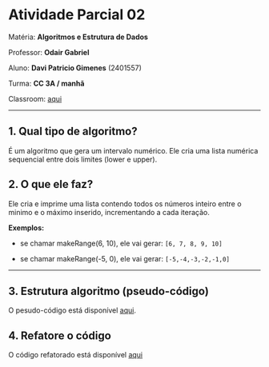 # Atividade Parcial 02

Matéria: **Algoritmos e Estrutura de Dados**

Professor: **Odair Gabriel**

Aluno: **Davi Patricio Gimenes** (2401557)

Turma: **CC 3A / manhã**

Classroom: [aqui](https://classroom.google.com/c/NzQ3NTY3NjY0MTgz/a/Njk4OTg2MDk5NDk2/details)

---

## 1. Qual tipo de algoritmo?
É um algoritmo que gera um intervalo numérico. Ele cria uma lista numérica sequencial entre dois limites (lower e upper).

## 2. O que ele faz?
Ele cria e imprime uma lista contendo todos os números inteiro entre o minimo e o máximo inserido, incrementando a cada iteração.

**Exemplos:**

- se chamar makeRange(6, 10), ele vai gerar: `[6, 7, 8, 9, 10]`

-  se chamar makeRange(-5, 0), ele vai gerar: `[-5,-4,-3,-2,-1,0]`

---

## 3. Estrutura algoritmo (pseudo-código)

O pesudo-código está disponível [aqui](pseudo-codigo.md).

## 4. Refatore o código

O código refatorado está disponível [aqui](src/main/java/org/example/RefactoredRangeLister.java)